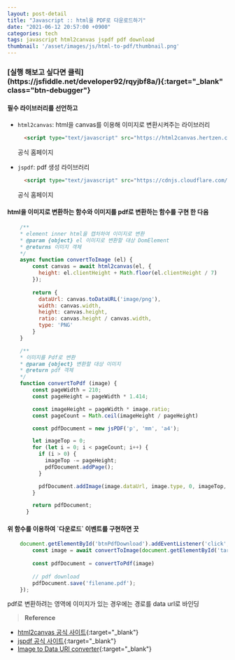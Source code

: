 ```yaml
---
layout: post-detail
title: "Javascript :: html을 PDF로 다운로드하기"
date: "2021-06-12 20:57:00 +0900"
categories: tech
tags: javascript html2canvas jspdf pdf download
thumbnail: '/asset/images/js/html-to-pdf/thumbnail.png'
---
```

<h3 markdown="1">
    [실행 해보고 싶다면 클릭](https://jsfiddle.net/developer92/rqyjbf8a/){:target="_blank" class="btn-debugger"}
</h3>


<div markdown="1" class="stepper text mt-2">
<h4 markdown="1" data-step="1" class="title">
   필수 라이브러리를 선언하고 
</h4>

* `html2canvas`: html을 canvas를 이용해 이미지로 변환시켜주는 라이브러리

    ```html
      <script type="text/javascript" src="https://html2canvas.hertzen.com/dist/html2canvas.min.js"></script>
    ```
  <p class="info mt-1">
    공식 홈페이지
    <a href="https://html2canvas.hertzen.com/" target="_blank" class="ml-half">   
        <i class="fas fa-external-link-alt"></i>
    </a>
  </p>

* `jspdf`: pdf 생성 라이브러리
    ```html
      <script type="text/javascript" src="https://cdnjs.cloudflare.com/ajax/libs/jspdf/1.5.3/jspdf.min.js"></script>
    ```
    <p class="info mt-1">
      공식 홈페이지
      <a href="https://parall.ax/products/jspdf" target="_blank" class="ml-half">   
          <i class="fas fa-external-link-alt"></i>
      </a>
    </p>
</div>

<div markdown="1" class="stepper text mt-2">
<h4 markdown="1" data-step="2" class="title">
    html을 이미지로 변환하는 함수와 이미지를 pdf로 변환하는 함수를 구현 한 다음
</h4>

```javascript
    /**
    * element inner html을 캡처하여 이미지로 변환
    * @param {object} el 이미지로 변환할 대상 DomElement
    * @returns 이미지 객체
    */
    async function convertToImage (el) {
        const canvas = await html2canvas(el, {
          height: el.clientHeight + Math.floor(el.clientHeight / 7)
        });
        
        return {
          dataUrl: canvas.toDataURL('image/png'),
          width: canvas.width,
          height: canvas.height,
          ratio: canvas.height / canvas.width,
          type: 'PNG'
        }
    }

    /**
    * 이미지를 Pdf로 변환
    * @param {object} 변환할 대상 이미지
    * @return pdf 객체
    */
    function convertToPdf (image) {
        const pageWidth = 210;
        const pageHeight = pageWidth * 1.414;

        const imageHeight = pageWidth * image.ratio;
        const pageCount = Math.ceil(imageHeight / pageHeight)

        const pdfDocument = new jsPDF('p', 'mm', 'a4');

        let imageTop = 0;
        for (let i = 0; i < pageCount; i++) {
          if (i > 0) {
            imageTop -= pageHeight;
            pdfDocument.addPage();
          }

          pdfDocument.addImage(image.dataUrl, image.type, 0, imageTop, pageWidth, imageHeight);
        }

        return pdfDocument;
      }
```
</div>


<div markdown="1" class="stepper text mt-2">
<h4 markdown="1" data-step="3" class="title">
   위 함수를 이용하여 `다운로드` 이벤트를 구현하면 끗
</h4>

```javascript
    document.getElementById('btnPdfDownload').addEventListener('click', async function () {
        const image = await convertToImage(document.getElementById('target'))
        
        const pdfDocument = convertToPdf(image)
    
        // pdf download
        pdfDocument.save('filename.pdf');
    });
```
</div>

<p class="warning mb-4">
    pdf로 변환하려는 영역에 이미지가 있는 경우에는 경로를 data url로 바인딩   
</p>



> **Reference**
- [html2canvas 공식 사이트](https://html2canvas.hertzen.com/){:target="_blank"}
- [jspdf 공식 사이트](https://parall.ax/products/jspdf){:target="_blank"}
- [Image to Data URI converter](https://ezgif.com/image-to-datauri){:target="_blank"}


